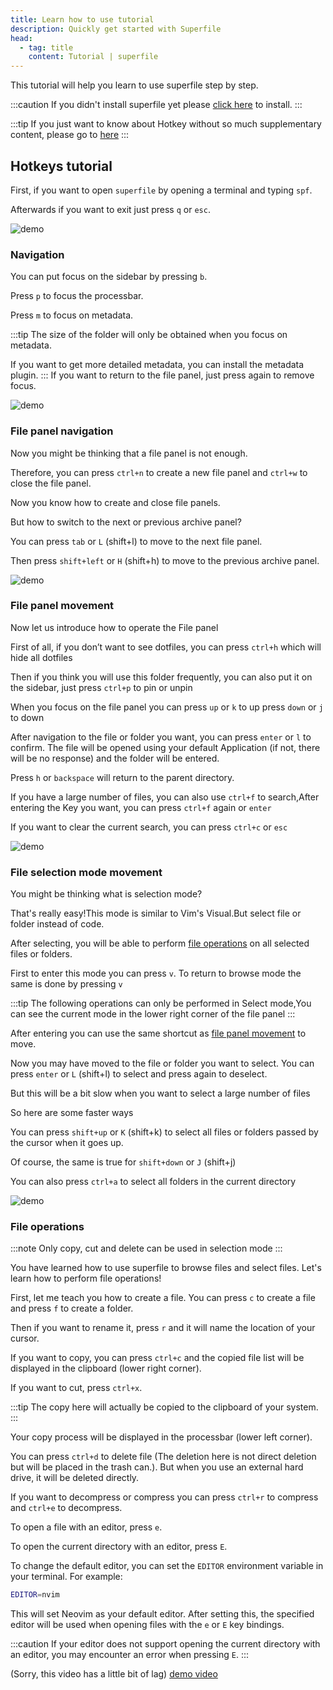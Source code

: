 ```yaml
---
title: Learn how to use tutorial
description: Quickly get started with Superfile
head:
  - tag: title
    content: Tutorial | superfile
---
```


This tutorial will help you learn to use superfile step by step.

:::caution
If you didn't install superfile yet please [click here](/getting-started/installation) to install.
:::

:::tip
If you just want to know about Hotkey without so much supplementary content, please go to [here]()
:::
## Hotkeys tutorial
First, if you want to open `superfile` by opening a terminal and typing `spf`.

Afterwards if you want to exit just press `q` or `esc`.

![demo](https://github.com/mhnightcat/superfile/assets/107802416/ddd9f05c-b39b-4f55-838b-d248c845a589)

### Navigation
You can put focus on the sidebar by pressing `b`.

Press `p` to focus the processbar.

Press `m` to focus on metadata.

:::tip
The size of the folder will only be obtained when you focus on metadata.

If you want to get more detailed metadata, you can install the metadata plugin.
:::
If you want to return to the file panel, just press again to remove focus.

![demo](https://github.com/mhnightcat/superfile/assets/107802416/ec7062ce-1884-4395-b68b-e0546c8a02de)

### File panel navigation
Now you might be thinking that a file panel is not enough. 

Therefore, you can press `ctrl+n` to create a new file panel and `ctrl+w` to close the file panel.

Now you know how to create and close file panels.

But how to switch to the next or previous archive panel?

You can press `tab` or `L` (shift+l) to move to the next file panel.

Then press `shift+left` or `H` (shift+h) to move to the previous archive panel.

![demo](https://github.com/mhnightcat/superfile/assets/107802416/2c2a7632-c5c0-43b6-80a7-d6e21fcf63b1)

### File panel movement

Now let us introduce how to operate the File panel

First of all, if you don’t want to see dotfiles, you can press `ctrl+h` which will hide all dotfiles

Then if you think you will use this folder frequently, you can also put it on the sidebar, just press `ctrl+p` to pin or unpin

When you focus on the file panel you can press `up` or `k` to up
press `down` or `j` to down

After navigation to the file or folder you want, you can press `enter` or `l` to confirm. The file will be opened using your default Application (if not, there will be no response) and the folder will be entered.

Press `h` or `backspace` will return to the parent directory.

If you have a large number of files, you can also use `ctrl+f` to search,After entering the Key you want, you can press `ctrl+f` again or `enter` 

If you want to clear the current search, you can press `ctrl+c` or `esc`

![demo](https://github.com/mhnightcat/superfile/assets/107802416/f6fd9e4e-f73f-4848-a113-416732abf126)

### File selection mode movement

You might be thinking what is selection mode?

That's really easy!This mode is similar to Vim's Visual.But select file or folder instead of code.

After selecting, you will be able to perform [file operations](#file-operations) on all selected files or folders.

First to enter this mode you can press `v`. To return to browse mode the same is done by pressing `v`

:::tip
The following operations can only be performed in Select mode,You can see the current mode in the lower right corner of the file panel
:::

After entering you can use the same shortcut as [file panel movement](#file-panel-movement) to move.

Now you may have moved to the file or folder you want to select. You can press `enter` or `L` (shift+l) to select and press again to deselect.

But this will be a bit slow when you want to select a large number of files

So here are some faster ways

You can press `shift+up` or `K` (shift+k) to select all files or folders passed by the cursor when it goes up.

Of course, the same is true for `shift+down` or `J` (shift+j)

You can also press `ctrl+a` to select all folders in the current directory

![demo](https://github.com/mhnightcat/superfile/assets/107802416/4306fd31-04e0-456c-b1f2-3923e8d932e1)

### File operations

:::note
Only copy, cut and delete can be used in selection mode
:::

You have learned how to use superfile to browse files and select files. Let's learn how to perform file operations!

First, let me teach you how to create a file. You can press `c` to create a file and press `f` to create a folder.

Then if you want to rename it, press `r` and it will name the location of your cursor.

If you want to copy, you can press `ctrl+c` and the copied file list will be displayed in the clipboard (lower right corner).

If you want to cut, press `ctrl+x`.

:::tip
The copy here will actually be copied to the clipboard of your system.
:::

Your copy process will be displayed in the processbar (lower left corner).

You can press `ctrl+d` to delete file (The deletion here is not direct deletion but will be placed in the trash can.). But when you use an external hard drive, it will be deleted directly.

If you want to decompress or compress you can press `ctrl+r` to compress and `ctrl+e` to decompress.

To open a file with an editor, press `e`.

To open the current directory with an editor, press `E`.

To change the default editor, you can set the `EDITOR` environment variable in your terminal. For example:

```bash
EDITOR=nvim
```


This will set Neovim as your default editor. After setting this, the specified editor will be used when opening files with the `e` or `E` key bindings.

:::caution
If your editor does not support opening the current directory with an editor, you may encounter an error when pressing `E`.
:::

(Sorry, this video has a little bit of lag)
[demo video](https://github.com/mhnightcat/superfile/assets/107802416/d0770b3f-025e-40c9-ad3f-8b2adaf1c6c5)

